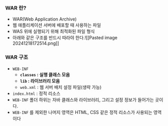 ### WAR 란?
- WAR(Web Application Archive)
- 웹 애플리케이션 서버에 배포할 때 사용하는 파일
- WAS 위에 실행되기 위해 최적화된 파일 형식
- 아래와 같은 구조를 반드시 따라야 한다.![[Pasted image 20241218172514.png]]
### WAR 구조
- `WEB-INF`
	- **`classes` : 실행 클래스 모음**
	- **`lib` : 라이브러리 모음**
	- `web.xml` : 웹 서버 배치 설정 파일(생략 가능)
- `index.html` : 정적 리소스
- `WEB-INF` 폴더 하위는 자바 클래스와 라이브러리, 그리고 설정 정보가 들어가는 곳이다.
- `WEB-INF` 를 제외한 나머지 영역은 HTML, CSS 같은 정적 리소스가 사용되는 영역이다